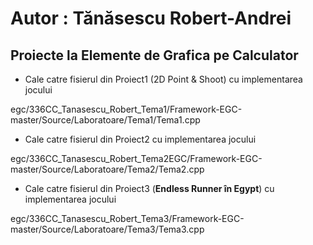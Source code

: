 # Autor : Tănăsescu Robert-Andrei #

## Proiecte la Elemente de Grafica pe Calculator ##

*  Cale catre fisierul din Proiect1 (2D Point & Shoot) cu implementarea jocului 

egc/336CC_Tanasescu_Robert_Tema1/Framework-EGC-master/Source/Laboratoare/Tema1/Tema1.cpp

* Cale catre fisierul din Proiect2 cu implementarea jocului

egc/336CC_Tanasescu_Robert_Tema2EGC/Framework-EGC-master/Source/Laboratoare/Tema2/Tema2.cpp

* Cale catre fisierul din Proiect3 (**Endless Runner în Egypt**) cu implementarea jocului

egc/336CC_Tanasescu_Robert_Tema3/Framework-EGC-master/Source/Laboratoare/Tema3/Tema3.cpp
